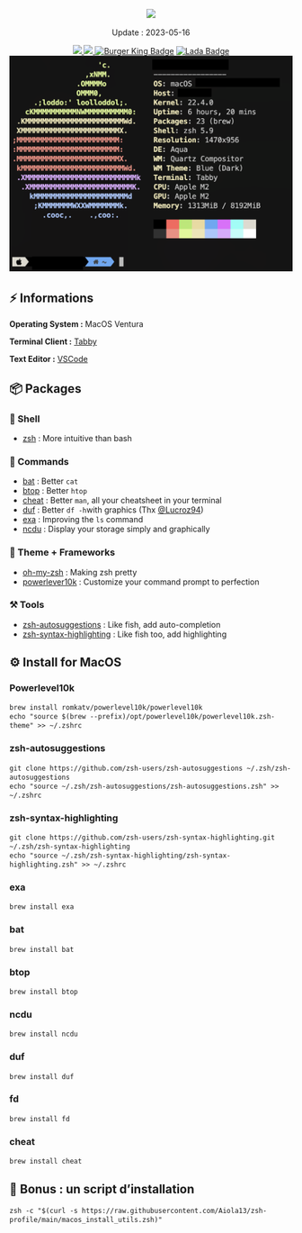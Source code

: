 <p align="center">
  <a href="#"><img src="https://readme-typing-svg.herokuapp.com?center=true&vCenter=true&lines=My+ZSH+terminal;"></a>
</p>
<p align="center">
    Update : 2023-05-16<br />
</p>
<p align="center">
    <a href="#"><img src="https://img.shields.io/badge/zsh-%23CDCDCE.svg?style=for-the-badge&logo=gnubash&logoColor=1B1B1F"> </a>
    <a href="#"><img src="https://img.shields.io/badge/macos-%23000000.svg?style=for-the-badge&logo=apple&logoColor=white"> </a>
    <a href="#"><img src="https://img.shields.io/badge/Burger%20King-D62300?logo=burgerking&logoColor=fff&style=flat-square" alt="Burger King Badge"></a>
    <a href="#"><img src="https://img.shields.io/badge/Lada-ED6B21?logo=lada&logoColor=fff&style=flat-square" alt="Lada Badge"></a>
    <br />
    <img src="./neofetch.png" >
</p> 

## ⚡️ Informations
**Operating System :** MacOS Ventura

**Terminal Client :** [Tabby](https://tabby.sh/)

**Text Editor :** [VSCode](https://code.visualstudio.com)

## 📦️ Packages
### 🐚 Shell
 - [zsh](https://www.zsh.org/) : More intuitive than bash
  
### 🥡 Commands
 - [bat](https://github.com/sharkdp/bat) : Better `cat`
 - [btop](https://github.com/aristocratos/btop) : Better `htop`
 - [cheat](https://github.com/cheat/cheat) : Better `man`, all your cheatsheet in your terminal 
 - [duf](https://github.com/muesli/duf) : Better `df -h`with graphics (Thx [@Lucroz94](https://github.com/Lucroz94))
 - [exa](https://the.exa.website/) : Improving the `ls` command
 - [ncdu](https://dev.yorhel.nl/ncdu) : Display your storage simply and graphically

### 🌮 Theme + Frameworks
 - [oh-my-zsh](https://ohmyz.sh/) : Making zsh pretty
 - [powerlever10k](https://github.com/romkatv/powerlevel10k) : Customize your command prompt to perfection

### ⚒️ Tools
 - [zsh-autosuggestions](https://github.com/zsh-users/zsh-autosuggestions) : Like fish, add auto-completion
 - [zsh-syntax-highlighting](https://github.com/zsh-users/zsh-syntax-highlighting) : Like fish too, add highlighting


## ⚙️ Install for MacOS

### Powerlevel10k
```shell
brew install romkatv/powerlevel10k/powerlevel10k
echo "source $(brew --prefix)/opt/powerlevel10k/powerlevel10k.zsh-theme" >> ~/.zshrc
```
### zsh-autosuggestions
```shell
git clone https://github.com/zsh-users/zsh-autosuggestions ~/.zsh/zsh-autosuggestions
echo "source ~/.zsh/zsh-autosuggestions/zsh-autosuggestions.zsh" >> ~/.zshrc
```

### zsh-syntax-highlighting
```shell
git clone https://github.com/zsh-users/zsh-syntax-highlighting.git ~/.zsh/zsh-syntax-highlighting
echo "source ~/.zsh/zsh-syntax-highlighting/zsh-syntax-highlighting.zsh" >> ~/.zshrc
```

### exa
```shell
brew install exa
```

### bat
```shell
brew install bat
```

### btop
```shell
brew install btop
```

### ncdu
```shell
brew install ncdu
```

### duf
```shell
brew install duf
```

### fd
```shell
brew install fd
```

### cheat
```shell
brew install cheat
```

## 🎁 Bonus : un script d’installation

```shell
zsh -c "$(curl -s https://raw.githubusercontent.com/Aiola13/zsh-profile/main/macos_install_utils.zsh)"
```